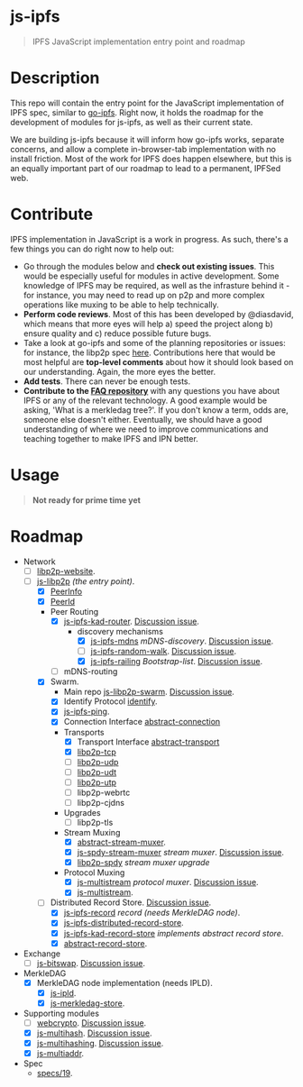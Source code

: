 js-ipfs
=========

> IPFS JavaScript implementation  entry point and roadmap

# Description

This repo will contain the entry point for the JavaScript implementation of IPFS spec, similar to [go-ipfs](https://github.com/ipfs/go-ipfs). Right now, it holds the roadmap for the development of modules for js-ipfs, as well as their current state.

We are building js-ipfs because it will inform how go-ipfs works, separate concerns, and allow a complete in-browser-tab implementation with no install friction. Most of the work for IPFS does happen elsewhere, but this is an equally important part of our roadmap to lead to a permanent, IPFSed web.

# Contribute

IPFS implementation in JavaScript is a work in progress. As such, there's a few things you can do right now to help out:

  * Go through the modules below and **check out existing issues**. This would be especially useful for modules in active development. Some knowledge of IPFS may be required, as well as the infrasture behind it - for instance, you may need to read up on p2p and more complex operations like muxing to be able to help technically.
  * **Perform code reviews**. Most of this has been developed by @diasdavid, which means that more eyes will help a) speed the project along b) ensure quality and c) reduce possible future bugs.
  * Take a look at go-ipfs and some of the planning repositories or issues: for instance, the libp2p spec [here](https://github.com/ipfs/specs/pull/19). Contributions here that would be most helpful are **top-level comments** about how it should look based on our understanding. Again, the more eyes the better.
  * **Add tests**. There can never be enough tests.
  * **Contribute to the [FAQ repository](https://github.com/ipfs/faq/issues)** with any questions you have about IPFS or any of the relevant technology. A good example would be asking, 'What is a merkledag tree?'. If you don't know a term, odds are, someone else doesn't either. Eventually, we should have a good understanding of where we need to improve communications and teaching together to make IPFS and IPN better.

# Usage

> **Not ready for prime time yet**

# Roadmap

- Network
  - [ ] [libp2p-website](https://github.com/diasdavid/libp2p-website).
  - [ ] [js-libp2p](https://github.com/diasdavid/js-libp2p) _(the entry point)_.
    - [x] [PeerInfo](https://github.com/diasdavid/js-peer-info)
    - [x] [PeerId](https://github.com/diasdavid/js-peer-id)
    - Peer Routing
      - [x] [js-ipfs-kad-router](https://github.com/diasdavid/js-ipfs-kad-router). [Discussion issue](https://github.com/ipfs/js-ipfs/issues/18).
        - discovery mechanisms
          - [x] [js-ipfs-mdns](https://github.com/diasdavid/js-ipfs-mdns) _mDNS-discovery_. [Discussion issue](https://github.com/ipfs/js-ipfs/issues/19).
          - [ ] [js-ipfs-random-walk](https://github.com/diasdavid/js-ipfs-random-walk). [Discussion issue](https://github.com/ipfs/js-ipfs/issues/20).
          - [x] [js-ipfs-railing](https://github.com/diasdavid/js-ipfs-railing) _Bootstrap-list_. [Discussion issue](https://github.com/ipfs/js-ipfs/issues/21).
      - [ ] mDNS-routing
    - [x] Swarm. 
      - Main repo [js-libp2p-swarm](https://github.com/diasdavid/js-libp2p-swarm). [Discussion issue](https://github.com/ipfs/js-ipfs/issues/22).
      - [x] Identify Protocol [identify](https://github.com/diasdavid/js-libp2p-swarm/tree/master/src/identify).
      - [x] [js-ipfs-ping](https://github.com/diasdavid/js-ipfs-ping).
      - [x] Connection Interface [abstract-connection](https://github.com/diasdavid/abstract-connection)
      - Transports
        - [x] Transport Interface [abstract-transport](https://github.com/diasdavid/abstract-transport)
        - [x] [libp2p-tcp](https://github.com/diasdavid/js-libp2p-tcp)
        - [ ] [libp2p-udp](https://github.com/diasdavid/js-libp2p-udp)
        - [ ] [libp2p-udt](https://github.com/diasdavid/js-libp2p-udt)
        - [ ] [libp2p-utp](https://github.com/diasdavid/js-libp2p-utp)
        - [ ] libp2p-webrtc
        - [ ] libp2p-cjdns
      - Upgrades
        - [ ] libp2p-tls
      - Stream Muxing
        - [x] [abstract-stream-muxer](https://github.com/diasdavid/abstract-stream-muxer).
        - [x] [js-spdy-stream-muxer](https://github.com/diasdavid/js-spdy-stream-muxer) _stream muxer_. [Discussion issue](https://github.com/ipfs/js-ipfs/issues/23).
        - [x] [libp2p-spdy](https://github.com/diasdavid/js-libp2p-spdy/blob/master/src/index.js) _stream muxer upgrade_
      - Protocol Muxing
        - [x] [js-multistream](https://github.com/diasdavid/js-multistream) _protocol muxer_. [Discussion issue](https://github.com/ipfs/js-ipfs/issues/24).
        - [x] [js-multistream](https://github.com/diasdavid/js-multistream).
    - [ ] Distributed Record Store. [Discussion issue](https://github.com/ipfs/js-ipfs/issues/25).
      - [x] [js-ipfs-record](https://github.com/diasdavid/js-ipfs-record) _record (needs MerkleDAG node)_.
      - [x] [js-ipfs-distributed-record-store](https://github.com/diasdavid/js-ipfs-distributed-record-store).
      - [x] [js-ipfs-kad-record-store](https://github.com/diasdavid/js-ipfs-kad-record-store) _implements abstract record store_.
      - [x] [abstract-record-store](https://github.com/diasdavid/abstract-record-store).
- Exchange
  - [ ] [js-bitswap](https://github.com/diasdavid/js-bitswap). [Discussion issue](https://github.com/ipfs/js-ipfs/issues/17).
- MerkleDAG
  - [x] MerkleDAG node implementation (needs IPLD).
    - [x] [js-ipld](https://github.com/diasdavid/js-ipld).
    - [x] [js-merkledag-store](https://github.com/diasdavid/js-merkledag-store).
- Supporting modules
  - [ ] [webcrypto](https://github.com/diasdavid/webcrypto). [Discussion issue](https://github.com/ipfs/js-ipfs/issues/27).
  - [x] [js-multihash](https://github.com/jbenet/js-multihash). [Discussion issue](https://github.com/ipfs/js-ipfs/issues/26).
  - [x] [js-multihashing](https://github.com/jbenet/js-multihashing). [Discussion issue](https://github.com/ipfs/js-ipfs/issues/26).
  - [x] [js-multiaddr](https://github.com/jbenet/js-multiaddr).
- Spec
  - [specs/19](https://github.com/ipfs/specs/pull/19).

